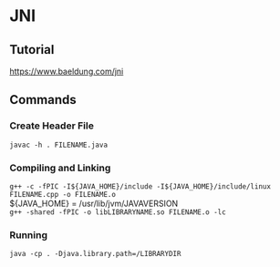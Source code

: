 # JNI
## Tutorial
<https://www.baeldung.com/jni>
## Commands
### Create Header File
`javac -h . FILENAME.java`
### Compiling and Linking
`g++ -c -fPIC -I${JAVA_HOME}/include -I${JAVA_HOME}/include/linux FILENAME.cpp -o FILENAME.o`\
${JAVA\_HOME} = /usr/lib/jvm/JAVAVERSION <br> 
`g++ -shared -fPIC -o libLIBRARYNAME.so FILENAME.o -lc`
### Running
`java -cp . -Djava.library.path=/LIBRARYDIR`
